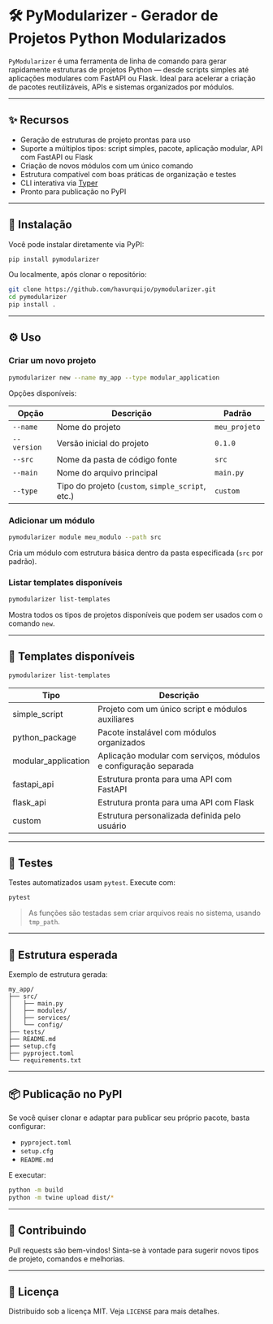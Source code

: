 
# 🛠️ PyModularizer - Gerador de Projetos Python Modularizados

`PyModularizer` é uma ferramenta de linha de comando para gerar rapidamente estruturas de projetos Python — desde scripts simples até aplicações modulares com FastAPI ou Flask. Ideal para acelerar a criação de pacotes reutilizáveis, APIs e sistemas organizados por módulos.

---

## ✨ Recursos

- Geração de estruturas de projeto prontas para uso
- Suporte a múltiplos tipos: script simples, pacote, aplicação modular, API com FastAPI ou Flask
- Criação de novos módulos com um único comando
- Estrutura compatível com boas práticas de organização e testes
- CLI interativa via [Typer](https://typer.tiangolo.com/)
- Pronto para publicação no PyPI

---

## 🚀 Instalação

Você pode instalar diretamente via PyPI:

```bash
pip install pymodularizer
```

Ou localmente, após clonar o repositório:

```bash
git clone https://github.com/havurquijo/pymodularizer.git
cd pymodularizer
pip install .
```

---

## ⚙️ Uso

### Criar um novo projeto

```bash
pymodularizer new --name my_app --type modular_application
```

Opções disponíveis:

| Opção         | Descrição                                 | Padrão       |
|---------------|--------------------------------------------|--------------|
| `--name`      | Nome do projeto                            | `meu_projeto` |
| `--version`   | Versão inicial do projeto                  | `0.1.0`       |
| `--src`       | Nome da pasta de código fonte              | `src`         |
| `--main`      | Nome do arquivo principal                  | `main.py`     |
| `--type`      | Tipo do projeto (`custom`, `simple_script`, etc.) | `custom` |

### Adicionar um módulo

```bash
pymodularizer module meu_modulo --path src
```

Cria um módulo com estrutura básica dentro da pasta especificada (`src` por padrão).

### Listar templates disponíveis

```bash
pymodularizer list-templates
```

Mostra todos os tipos de projetos disponíveis que podem ser usados com o comando `new`.

---

## 🧱 Templates disponíveis

```bash
pymodularizer list-templates
```

| Tipo             | Descrição                                                           |
|------------------|---------------------------------------------------------------------|
| simple_script     | Projeto com um único script e módulos auxiliares                   |
| python_package    | Pacote instalável com módulos organizados                          |
| modular_application | Aplicação modular com serviços, módulos e configuração separada  |
| fastapi_api       | Estrutura pronta para uma API com FastAPI                          |
| flask_api         | Estrutura pronta para uma API com Flask                            |
| custom            | Estrutura personalizada definida pelo usuário                      |

---

## 🧪 Testes

Testes automatizados usam `pytest`. Execute com:

```bash
pytest
```

> As funções são testadas sem criar arquivos reais no sistema, usando `tmp_path`.

---

## 📂 Estrutura esperada

Exemplo de estrutura gerada:

```
my_app/
├── src/
│   ├── main.py
│   ├── modules/
│   ├── services/
│   └── config/
├── tests/
├── README.md
├── setup.cfg
├── pyproject.toml
└── requirements.txt
```

---

## 📦 Publicação no PyPI

Se você quiser clonar e adaptar para publicar seu próprio pacote, basta configurar:

- `pyproject.toml`
- `setup.cfg`
- `README.md`

E executar:

```bash
python -m build
python -m twine upload dist/*
```

---

## 🤝 Contribuindo

Pull requests são bem-vindos! Sinta-se à vontade para sugerir novos tipos de projeto, comandos e melhorias.

---

## 📝 Licença

Distribuído sob a licença MIT. Veja `LICENSE` para mais detalhes.
